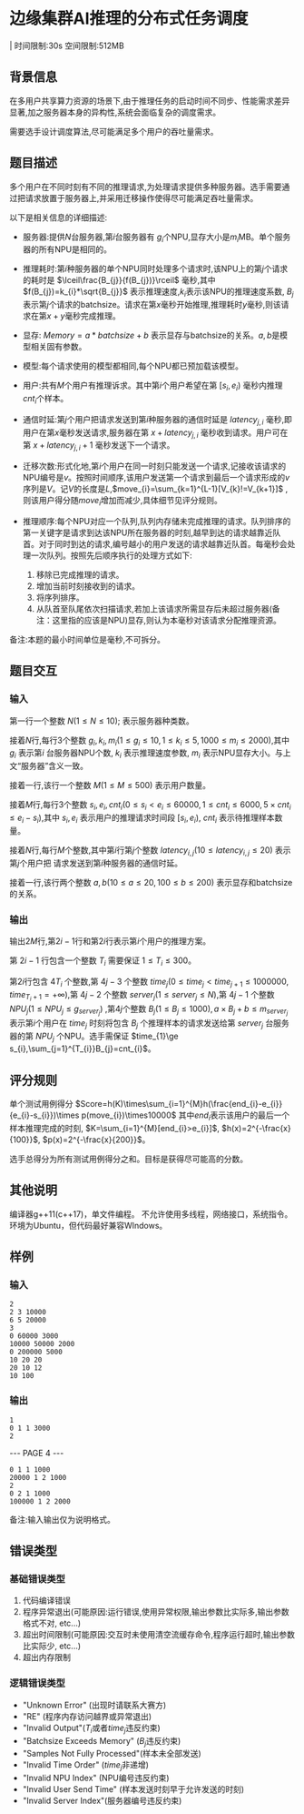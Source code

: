 # 边缘集群AI推理的分布式任务调度

| 时间限制:30s 空间限制:512MB

## 背景信息

在多用户共享算力资源的场景下,由于推理任务的启动时间不同步、性能需求差异显著,加之服务器本身的异构性,系统会面临复杂的调度需求。

需要选手设计调度算法,尽可能满足多个用户的吞吐量需求。

## 题目描述

多个用户在不同时刻有不同的推理请求,为处理请求提供多种服务器。选手需要通过把请求放置于服务器上,并采用迁移操作使得尽可能满足吞吐量需求。

以下是相关信息的详细描述:

- 服务器:提供$N$台服务器,第$i$台服务器有 $g_{i}$个NPU,显存大小是$m_{i}$MB。单个服务器的所有NPU是相同的。

- 推理耗时:第$i$种服务器的单个NPU同时处理多个请求时,该NPU上的第$j$个请求的耗时是
$\lceil\frac{B_{j}}{f(B_{j})}\rceil$ 毫秒,其中 $f(B_{j})=k_{i}*\sqrt{B_{j}}$ 表示推理速度,$k_{i}$表示该NPU的推理速度系数, $B_{j}$ 表示第$j$个请求的batchsize。请求在第$x$毫秒开始推理,推理耗时$y$毫秒,则该请求在第$x+y$毫秒完成推理。

- 显存: $Memory=a*batchsize+b$ 表示显存与batchsize的关系。$a, b$是模型相关固有参数。

- 模型:每个请求使用的模型都相同,每个NPU都已预加载该模型。

- 用户:共有$M$个用户有推理诉求。其中第$i$个用户希望在第 $[s_{i},e_{i})$ 毫秒内推理$cnt_{i}$个样本。

- 通信时延:第$j$个用户把请求发送到第$i$种服务器的通信时延是 $latency_{j,i}$ 毫秒,即用户在第$x$毫秒发送请求,服务器在第 $x+latency_{j,i}$ 毫秒收到请求。用户可在第 $x+latency_{j,i}+1$ 毫秒发送下一个请求。

- 迁移次数:形式化地,第$i$个用户在同一时刻只能发送一个请求,记接收该请求的NPU编号是$v$。按照时间顺序,该用户发送第一个请求到最后一个请求形成的$v$序列是$V$。记$V$的长度是$L$,$move_{i}=\sum_{k=1}^{L-1}[V_{k}!=V_{k+1}]$ ,则该用户得分随$move_{i}$增加而减少,具体细节见评分规则。

- 推理顺序:每个NPU对应一个队列,队列内存储未完成推理的请求。队列排序的第一关键字是请求到达该NPU所在服务器的时刻,越早到达的请求越靠近队首。对于同时到达的请求,编号越小的用户发送的请求越靠近队首。每毫秒会处理一次队列。按照先后顺序执行的处理方式如下:
  1. 移除已完成推理的请求。
  2. 增加当前时刻接收到的请求。
  3. 将序列排序。
  4. 从队首至队尾依次扫描请求,若加上该请求所需显存后未超过服务器(备注：这里指的应该是NPU)显存,则认为本毫秒对该请求分配推理资源。

备注:本题的最小时间单位是毫秒,不可拆分。

## 题目交互

### 输入

第一行一个整数 $N(1\le N\le10)$; 表示服务器种类数。

接着$N$行,每行3个整数 $g_{i},k_{i},m_{i}(1\le g_{i}\le10,1\le k_{i}\le5,1000\le m_{i}\le2000)$,其中 $g_{i}$ 表示第$i$
台服务器NPU个数, $k_{i}$ 表示推理速度参数, $m_{i}$ 表示NPU显存大小。与上文“服务器”含义一致。

接着一行,该行一个整数 $M(1\le M\le500)$ 表示用户数量。

接着$M$行,每行3个整数 $s_{i},e_{i},cnt_{i}(0\le s_{i}<e_{i}\le60000,1\le cnt_{i}\le6000,5\times cnt_{i}\le e_{i}-s_{i})$,其中 $s_{i},e_{i}$ 表示用户的推理请求时间段 $[s_{i},e_{i})$, $cnt_{i}$ 表示待推理样本数量。

接着$N$行,每行$M$个整数,其中第$i$行第$j$个整数 $latency_{i,j}(10\le latency_{i,j}\le20)$ 表示第$j$个用户把
请求发送到第$i$种服务器的通信时延。

接着一行,该行两个整数 $a,b(10\le a\le20,100\le b\le200)$ 表示显存和batchsize的关系。

### 输出

输出$2M$行,第$2i-1$行和第$2i$行表示第$i$个用户的推理方案。

第 $2i-1$ 行包含一个整数 $T_{i}$ 需要保证 $1\le T_{i}\le300$。

第$2i$行包含 $4T_{i}$ 个整数,第 $4j-3$ 个整数 $time_{j}(0\le time_{j}<time_{j+1}\le1000000,time_{T_{i}+1}=+\infty)$,第 $4j-2$ 个整数 $server_{j}(1\le server_{j}\le N)$,第 $4j-1$ 个整数 $NPU_{j}(1\le NPU_{j}\le g_{server_{j}})$ ,第$4j$个整数 $B_{j}(1\le B_{j}\le1000),a\times B_{j}+b\le m_{server_{j}}$ 表示第$i$个用户在 $time_{j}$ 时刻将包含 $B_{j}$ 个推理样本的请求发送给第 $server_{j}$ 台服务器的第 $NPU_{j}$ 个NPU。选手需保证 $time_{1}\ge s_{i},\sum_{j=1}^{T_{i}}B_{j}=cnt_{i}$。


## 评分规则

单个测试用例得分 $Score=h(K)\times\sum_{i=1}^{M}h(\frac{end_{i}-e_{i}}{e_{i}-s_{i}})\times p(move_{i})\times10000$ 其中$end_{i}$表示该用户的最后一个样本推理完成的时刻, $K=\sum_{i=1}^{M}[end_{i}>e_{i}]$, $h(x)=2^{-\frac{x}{100}}$, $p(x)=2^{-\frac{x}{200}}$。

选手总得分为所有测试用例得分之和。目标是获得尽可能高的分数。

## 其他说明

编译器g++11(c++17)，单文件编程。
不允许使用多线程，网络接口，系统指令。
环境为Ubuntu，但代码最好兼容WIndows。

## 样例

### 输入

```
2
2 3 10000
6 5 20000
3
0 60000 3000
10000 50000 2000
0 200000 5000
10 20 20
20 10 12
10 100
```

### 输出

```
1
0 1 1 3000
2
```

--- PAGE 4 ---


```
0 1 1 1000 
20000 1 2 1000
2
0 2 1 1000 
100000 1 2 2000
```

备注:输入输出仅为说明格式。

## 错误类型

### 基础错误类型

1. 代码编译错误
2. 程序异常退出(可能原因:运行错误,使用异常权限,输出参数比实际多,输出参数格式不对, etc...)
3. 超出时间限制(可能原因:交互时未使用清空流缓存命令,程序运行超时,输出参数比实际少, etc...)
4. 超出内存限制

### 逻辑错误类型

- "Unknown Error" (出现时请联系大赛方)
- "RE" (程序内存访问越界或异常退出)
- "Invalid Output"($T_{i}$或者$time_{j}$违反约束)
- "Batchsize Exceeds Memory" ($B_{j}$违反约束)
- "Samples Not Fully Processed"(样本未全部发送)
- "Invalid Time Order" ($time_{j}$非递增)
- "Invalid NPU Index" (NPU编号违反约束)
- "Invalid User Send Time" (样本发送时刻早于允许发送的时刻)
- "Invalid Server Index"(服务器编号违反约束)